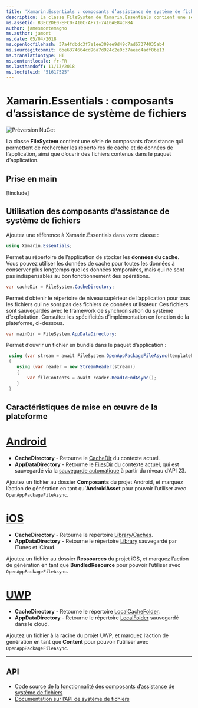 ```yaml
---
title: 'Xamarin.Essentials : composants d’assistance de système de fichiers'
description: La classe FileSystem de Xamarin.Essentials contient une série de composants d’assistance qui permettent de rechercher les répertoires de cache et de données de l’application, ainsi que d’ouvrir des fichiers contenus dans le paquet d’application.
ms.assetid: B3EC2DE0-EFC0-410C-AF71-7410AE84CF84
author: jamesmontemagno
ms.author: jamont
ms.date: 05/04/2018
ms.openlocfilehash: 37a4fdbdc3f7e1ee309ee9d49c7ad67374035ab4
ms.sourcegitcommit: 6be6374664cd96a7d924c2e0c37aeec4adf8be13
ms.translationtype: HT
ms.contentlocale: fr-FR
ms.lasthandoff: 11/13/2018
ms.locfileid: "51617525"
---
```

# <a name="xamarinessentials-file-system-helpers"></a>Xamarin.Essentials : composants d’assistance de système de fichiers

![Préversion NuGet](~/media/shared/pre-release.png)

La classe **FileSystem** contient une série de composants d’assistance qui permettent de rechercher les répertoires de cache et de données de l’application, ainsi que d’ouvrir des fichiers contenus dans le paquet d’application.

## <a name="get-started"></a>Prise en main

[!include[](~/essentials/includes/get-started.md)]

## <a name="using-file-system-helpers"></a>Utilisation des composants d’assistance de système de fichiers

Ajoutez une référence à Xamarin.Essentials dans votre classe :

```csharp
using Xamarin.Essentials;
```

Permet au répertoire de l’application de stocker les **données du cache**. Vous pouvez utiliser les données de cache pour toutes les données à conserver plus longtemps que les données temporaires, mais qui ne sont pas indispensables au bon fonctionnement des opérations.

```csharp
var cacheDir = FileSystem.CacheDirectory;
```

Permet d’obtenir le répertoire de niveau supérieur de l’application pour tous les fichiers qui ne sont pas des fichiers de données utilisateur. Ces fichiers sont sauvegardés avec le framework de synchronisation du système d’exploitation. Consultez les spécificités d’implémentation en fonction de la plateforme, ci-dessous.

```csharp
var mainDir = FileSystem.AppDataDirectory;
```

Permet d’ouvrir un fichier en bundle dans le paquet d’application :

```csharp
 using (var stream = await FileSystem.OpenAppPackageFileAsync(templateFileName))
 {
    using (var reader = new StreamReader(stream))
    {
        var fileContents = await reader.ReadToEndAsync();
    }
 }
```

## <a name="platform-implementation-specifics"></a>Caractéristiques de mise en œuvre de la plateforme

# <a name="androidtabandroid"></a>[Android](#tab/android)

- **CacheDirectory** - Retourne le [CacheDir](https://developer.android.com/reference/android/content/Context.html#getCacheDir) du contexte actuel.
- **AppDataDirectory** - Retourne le [FilesDir](https://developer.android.com/reference/android/content/Context.html#getFilesDir) du contexte actuel, qui est sauvegardé via la [sauvegarde automatique](https://developer.android.com/guide/topics/data/autobackup.html) à partir du niveau d’API 23.

Ajoutez un fichier au dossier **Composants** du projet Android, et marquez l’action de génération en tant qu’**AndroidAsset** pour pouvoir l’utiliser avec `OpenAppPackageFileAsync`.

# <a name="iostabios"></a>[iOS](#tab/ios)

- **CacheDirectory** - Retourne le répertoire [Library/Caches](https://developer.apple.com/library/content/documentation/FileManagement/Conceptual/FileSystemProgrammingGuide/FileSystemOverview/FileSystemOverview.html).
- **AppDataDirectory** - Retourne le répertoire [Library](https://developer.apple.com/library/content/documentation/FileManagement/Conceptual/FileSystemProgrammingGuide/FileSystemOverview/FileSystemOverview.html) sauvegardé par iTunes et iCloud.

Ajoutez un fichier au dossier **Ressources** du projet iOS, et marquez l’action de génération en tant que **BundledResource** pour pouvoir l’utiliser avec `OpenAppPackageFileAsync`.

# <a name="uwptabuwp"></a>[UWP](#tab/uwp)

- **CacheDirectory** - Retourne le répertoire [LocalCacheFolder](https://docs.microsoft.com/uwp/api/windows.storage.applicationdata.localcachefolder#Windows_Storage_ApplicationData_LocalCacheFolder).
- **AppDataDirectory** - Retourne le répertoire [LocalFolder](https://docs.microsoft.com/uwp/api/windows.storage.applicationdata.localfolder#Windows_Storage_ApplicationData_LocalFolder) sauvegardé dans le cloud.

Ajoutez un fichier à la racine du projet UWP, et marquez l’action de génération en tant que **Content** pour pouvoir l’utiliser avec `OpenAppPackageFileAsync`.

--------------

## <a name="api"></a>API

- [Code source de la fonctionnalité des composants d’assistance de système de fichiers](https://github.com/xamarin/Essentials/tree/master/Xamarin.Essentials/FileSystem)
- [Documentation sur l’API de système de fichiers](xref:Xamarin.Essentials.FileSystem)
